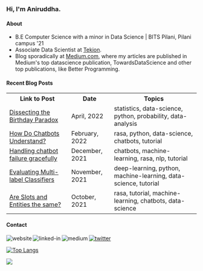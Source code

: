 ### Hi, I'm Aniruddha.

#### About
- B.E Computer Science with a minor in Data Science | BITS Pilani, Pilani campus '21
- Associate Data Scientist at [Tekion](https://tekion.com/).
- Blog sporadically at [Medium.com](https://polaris000.medium.com/), where my articles are published in Medium's top datascience publication, TowardsDataScience and other top publications, like Better Programming.

#### Recent Blog Posts
<table>
  <tr><th>Link to Post</th><th>Date</th><th>Topics</th></tr>
<!-- BLOG-POST-LIST:START --><tr><td><a href=https://towardsdatascience.com/dissecting-the-birthday-paradox-c26754aff6b5?source=rss-dda13b3bf503------2>Dissecting the Birthday Paradox</a></td><td>April, 2022</td><td>statistics, data-science, python, probability, data-analysis</td></tr><tr><td><a href=https://towardsdatascience.com/how-do-chatbots-understand-87227f9f96a7?source=rss-dda13b3bf503------2>How Do Chatbots Understand?</a></td><td>February, 2022</td><td>rasa, python, data-science, chatbots, tutorial</td></tr><tr><td><a href=https://towardsdatascience.com/handling-chatbot-failure-gracefully-466f0fb1dcc5?source=rss-dda13b3bf503------2>Handling chatbot failure gracefully</a></td><td>December, 2021</td><td>chatbots, machine-learning, rasa, nlp, tutorial</td></tr><tr><td><a href=https://towardsdatascience.com/evaluating-multi-label-classifiers-a31be83da6ea?source=rss-dda13b3bf503------2>Evaluating Multi-label Classifiers</a></td><td>November, 2021</td><td>deep-learning, python, machine-learning, data-science, tutorial</td></tr><tr><td><a href=https://towardsdatascience.com/are-slots-and-entities-the-same-f98a38ac328d?source=rss-dda13b3bf503------2>Are Slots and Entities the same?</a></td><td>October, 2021</td><td>rasa, tutorial, machine-learning, chatbots, data-science</td></tr><!-- BLOG-POST-LIST:END -->
 </table>

#### Contact
[<img align="left" alt="website" src="https://img.shields.io/badge/Website-orange?style=for-the-badge" />](https://polaris000.com)
[<img align="left" alt="linked-in" src="https://img.shields.io/badge/linkedin-%230077B5.svg?&style=for-the-badge&logo=linkedin&logoColor=white" />](https://www.linkedin.com/in/polaris000)
[<img align="left" alt="medium" src="https://img.shields.io/badge/medium-%2312100E.svg?&style=for-the-badge&logo=medium&logoColor=white" />](https://polaris000.medium.com/)
[<img alt="twitter" src="https://img.shields.io/badge/Twitter-%231DA1F2.svg?&style=for-the-badge&logo=twitter&logoColor=white" />](https://twitter.com/polaris000_soc)

[![Top Langs](https://github-readme-stats.vercel.app/api/top-langs/?username=polaris000&layout=compact)](https://github.com/anuraghazra/github-readme-stats)



![](https://hit.yhype.me/github/profile?user_id=31214064)
  
